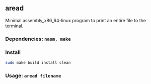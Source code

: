 ## aread
Minimal assembly_x86_64-linux program to print an entire file to the terminal.

### Dependencies: ```nasm, make```

### Install
```bash
sudo make build install clean
```

### Usage: ```aread filename```
